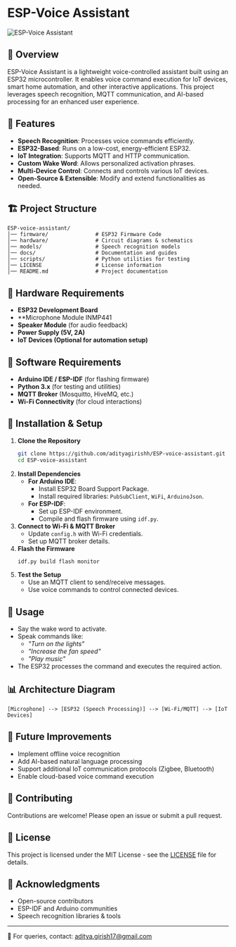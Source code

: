 # ESP-Voice Assistant

![ESP-Voice Assistant](https://img.shields.io/badge/ESP32-Voice%20Assistant-blue.svg)

## 📌 Overview
ESP-Voice Assistant is a lightweight voice-controlled assistant built using an ESP32 microcontroller. It enables voice command execution for IoT devices, smart home automation, and other interactive applications. This project leverages speech recognition, MQTT communication, and AI-based processing for an enhanced user experience.

## 🚀 Features
- **Speech Recognition**: Processes voice commands efficiently.
- **ESP32-Based**: Runs on a low-cost, energy-efficient ESP32.
- **IoT Integration**: Supports MQTT and HTTP communication.
- **Custom Wake Word**: Allows personalized activation phrases.
- **Multi-Device Control**: Connects and controls various IoT devices.
- **Open-Source & Extensible**: Modify and extend functionalities as needed.

## 🏗️ Project Structure
```
ESP-voice-assistant/
│── firmware/               # ESP32 Firmware Code
│── hardware/               # Circuit diagrams & schematics
│── models/                 # Speech recognition models
│── docs/                   # Documentation and guides
│── scripts/                # Python utilities for testing
│── LICENSE                 # License information
│── README.md               # Project documentation
```

## 🔧 Hardware Requirements
- **ESP32 Development Board**
- **Microphone Module  INMP441
- **Speaker Module** (for audio feedback)
- **Power Supply (5V, 2A)**
- **IoT Devices (Optional for automation setup)**

## 📜 Software Requirements
- **Arduino IDE / ESP-IDF** (for flashing firmware)
- **Python 3.x** (for testing and utilities)
- **MQTT Broker** (Mosquitto, HiveMQ, etc.)
- **Wi-Fi Connectivity** (for cloud interactions)

## 📖 Installation & Setup
1. **Clone the Repository**
   ```bash
   git clone https://github.com/adityagirishh/ESP-voice-assistant.git
   cd ESP-voice-assistant
   ```
2. **Install Dependencies**
   - **For Arduino IDE**:
     - Install ESP32 Board Support Package.
     - Install required libraries: `PubSubClient`, `WiFi`, `ArduinoJson`.
   - **For ESP-IDF**:
     - Set up ESP-IDF environment.
     - Compile and flash firmware using `idf.py`.
3. **Connect to Wi-Fi & MQTT Broker**
   - Update `config.h` with Wi-Fi credentials.
   - Set up MQTT broker details.
4. **Flash the Firmware**
   ```bash
   idf.py build flash monitor
   ```
5. **Test the Setup**
   - Use an MQTT client to send/receive messages.
   - Use voice commands to control connected devices.

## 🔌 Usage
- Say the wake word to activate.
- Speak commands like:
  - *"Turn on the lights"*
  - *"Increase the fan speed"*
  - *"Play music"*
- The ESP32 processes the command and executes the required action.

## 📊 Architecture Diagram
```text
[Microphone] --> [ESP32 (Speech Processing)] --> [Wi-Fi/MQTT] --> [IoT Devices]
```

## 🚀 Future Improvements
- Implement offline voice recognition
- Add AI-based natural language processing
- Support additional IoT communication protocols (Zigbee, Bluetooth)
- Enable cloud-based voice command execution

## 📝 Contributing
Contributions are welcome! Please open an issue or submit a pull request.

## 📜 License
This project is licensed under the MIT License - see the [LICENSE](LICENSE) file for details.

## 🌟 Acknowledgments
- Open-source contributors
- ESP-IDF and Arduino communities
- Speech recognition libraries & tools

---
📧 For queries, contact: aditya.girish17@gmail.com


